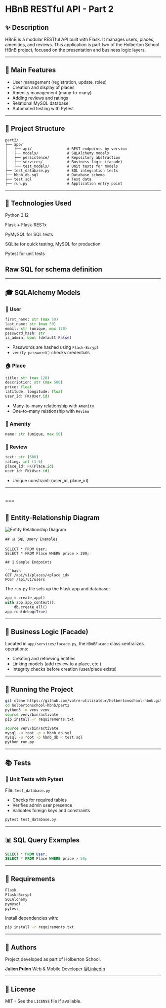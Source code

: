 # HBnB RESTful API - Part 2

## ✨ Description

HBnB is a modular RESTful API built with Flask. It manages users, places, amenities, and reviews. This application is part two of the Holberton School HBnB project, focused on the presentation and business logic layers.

---

## 🛂 Main Features

* User management (registration, update, roles)
* Creation and display of places
* Amenity management (many-to-many)
* Adding reviews and ratings
* Relational MySQL database
* Automated testing with Pytest

---

## 📂 Project Structure

```
part2/
├── app/
│   ├── api/                # REST endpoints by version
│   ├── models/             # SQLAlchemy models
│   ├── persistence/        # Repository abstraction
│   ├── services/           # Business logic (facade)
│   └── test_models/        # Unit tests for models
├── test_database.py        # SQL integration tests
├── hbnb_db.sql             # Database schema
├── test.sql                # Test data
├── run.py                  # Application entry point
```

---
## 🧱 Technologies Used

Python 3.12

Flask + Flask-RESTx

PyMySQL for SQL tests

SQLite for quick testing, MySQL for production

Pytest for unit tests

Raw SQL for schema definition
---
---

## 🎓 SQLAlchemy Models

### 👤 User

```python
first_name: str (max 50)
last_name: str (max 50)
email: str (unique, max 120)
password_hash: str
is_admin: bool (default False)
```

* Passwords are hashed using `Flask-Bcrypt`
* `verify_password()` checks credentials

### 🏠 Place

```python
title: str (max 128)
description: str (max 500)
price: float
latitude, longitude: float
user_id: FK(User.id)
```

* Many-to-many relationship with `Amenity`
* One-to-many relationship with `Review`

### 🏨 Amenity

```python
name: str (unique, max 50)
```

### 📝 Review

```python
text: str (500)
rating: int (1-5)
place_id: FK(Place.id)
user_id: FK(User.id)
```

* Unique constraint: (user\_id, place\_id)

---

## ---

## 🧩 Entity-Relationship Diagram

![Entity Relationship Diagram](docs/er_diagram.png)

```
## 📊 SQL Query Examples

SELECT * FROM User;
SELECT * FROM Place WHERE price > 200;

## 🤖 Sample Endpoints

```bash
GET /api/v1/places/<place_id>
POST /api/v1/users
```

The `run.py` file sets up the Flask app and database:

```python
app = create_app()
with app.app_context():
    db.create_all()
app.run(debug=True)
```

---

## 🧰 Business Logic (Facade)

Located in `app/services/facade.py`, the `HBnBFacade` class centralizes operations:

* Creating and retrieving entities
* Linking models (add review to a place, etc.)
* Integrity checks before creation (user/place exists)

---

## 🔧 Running the Project

```bash
git clone https://github.com/votre-utilisateur/holbertonschool-hbnb.git
cd holbertonschool-hbnb/part2
python3 -m venv venv
source venv/bin/activate
pip install -r requirements.txt
```

```bash
source venv/bin/activate
mysql -u root -p < hbnb_db.sql
mysql -u root -p hbnb_db < test.sql
python run.py
```

---

## 📚 Tests

### 🔬 Unit Tests with Pytest

File: `test_database.py`

* Checks for required tables
* Verifies admin user presence
* Validates foreign keys and constraints

```bash
pytest test_database.py
```

---

## 📊 SQL Query Examples

```sql
SELECT * FROM User;
SELECT * FROM Place WHERE price > 50;
```

---

## 📓 Requirements

```txt
Flask
Flask-Bcrypt
SQLAlchemy
pymysql
pytest
```

Install dependencies with:

```bash
pip install -r requirements.txt
```

---

## 🎉 Authors

Project developed as part of Holberton School.

**Julien Pulon**
Web & Mobile Developer
[@LinkedIn](https://www.linkedin.com/in/julienpulon/)

---

## 📃 License

MIT - See the `LICENSE` file if available.

